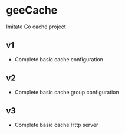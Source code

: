 # geeCache
Imitate Go cache project

## v1 
- Complete basic cache configuration

## v2
- Complete basic cache group configuration

## v3 
- Complete basic cache Http server